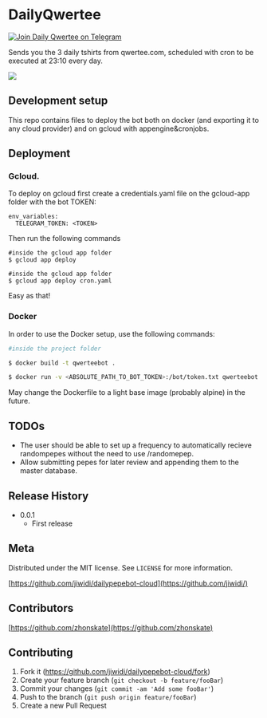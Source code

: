 



# DailyQwertee
[![Join Daily Qwertee on Telegram](https://patrolavia.github.io/telegram-badge/chat.png)](https://t.me/DailyQwertee)

Sends you the 3 daily tshirts from qwertee.com, scheduled with cron to be executed at 23:10 every day.

![](readmefiles/bot.png)

## Development setup

This repo contains files to deploy the bot both on docker (and exporting it to any cloud provider) and on gcloud with appengine&cronjobs.

## Deployment

### Gcloud.

To deploy on gcloud first create a credentials.yaml file on the gcloud-app folder with the bot TOKEN:
```
env_variables:
  TELEGRAM_TOKEN: <TOKEN>
```

Then run the following commands

```
#inside the gcloud app folder
$ gcloud app deploy
```
```
#inside the gcloud app folder
$ gcloud app deploy cron.yaml
```

Easy as that!

### Docker
In order to use the Docker setup, use the following commands:

```bash
#inside the project folder

$ docker build -t qwerteebot .

$ docker run -v <ABSOLUTE_PATH_TO_BOT_TOKEN>:/bot/token.txt qwerteebot
```

May change the Dockerfile to a light base image (probably alpine) in the future.
## TODOs
* The user should be able to set up a frequency to automatically recieve randompepes without the need to use /randomepep.
* Allow submitting pepes for later review and appending them to the master database.

## Release History

* 0.0.1
    * First release 

## Meta

Distributed under the MIT license. See ``LICENSE`` for more information.

[https://github.com/jiwidi/dailypepebot-cloud](https://github.com/jiwidi/)

## Contributors
[https://github.com/zhonskate](https://github.com/zhonskate)
## Contributing

1. Fork it (<https://github.com/jiwidi/dailypepebot-cloud/fork>)
2. Create your feature branch (`git checkout -b feature/fooBar`)
3. Commit your changes (`git commit -am 'Add some fooBar'`)
4. Push to the branch (`git push origin feature/fooBar`)
5. Create a new Pull Request

